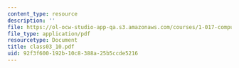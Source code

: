 ```yaml
---
content_type: resource
description: ''
file: https://ol-ocw-studio-app-qa.s3.amazonaws.com/courses/1-017-computing-and-data-analysis-for-environmental-applications-fall-2003/92f3f600192b10c8388a25b5ccde5216_class03_10.pdf
file_type: application/pdf
resourcetype: Document
title: class03_10.pdf
uid: 92f3f600-192b-10c8-388a-25b5ccde5216
---
```

